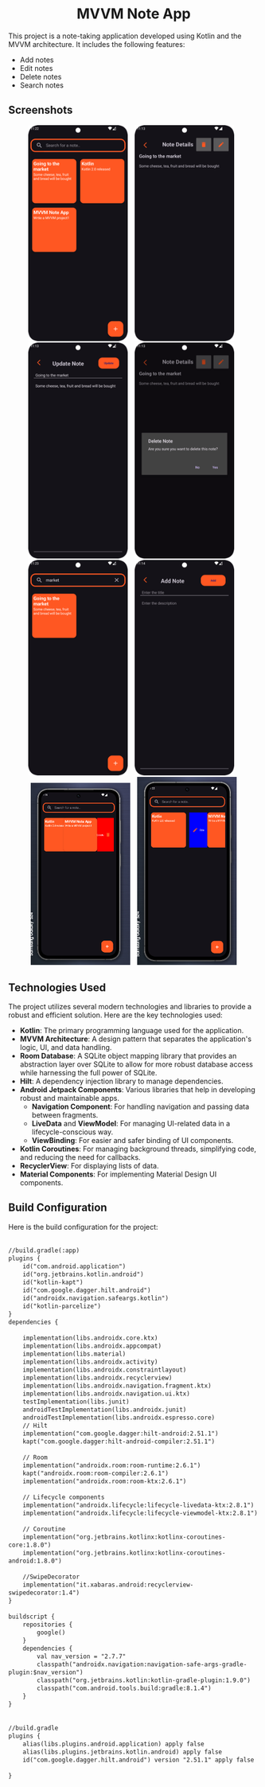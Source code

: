 <h1 align="center" id="title">MVVM Note App</h1>

<p>This project is a note-taking application developed using Kotlin and the MVVM architecture. It includes the following features:</p>
<ul>
  <li>Add notes</li>
  <li>Edit notes</li>
  <li>Delete notes</li>
  <li>Search notes</li>
</ul>

<h2>Screenshots</h2>
<p align="center">
 <img src="screenshots/1.png" alt="Screenshot 1" width="200" style="margin-right:10px;">
  <img src="screenshots/2.png" alt="Screenshot 2" width="200" style="margin-right:10px;">
  <img src="screenshots/3.png" alt="Screenshot 3" width="200" style="margin-right:10px;">
  <img src="screenshots/4.png" alt="Screenshot 4" width="200" style="margin-right:10px;">
  <img src="screenshots/5.png" alt="Screenshot 5" width="200" style="margin-right:10px;">
  <img src="screenshots/6.png" alt="Screenshot 6" width="200" style="margin-right:10px;">
  <img src="screenshots/7.png" alt="Screenshot 7" width="200" style="margin-right:10px;">
  <img src="screenshots/8.png" alt="Screenshot 8" width="200">

</p>


<h2>Technologies Used</h2>

<p>The project utilizes several modern technologies and libraries to provide a robust and efficient solution. Here are the key technologies used:</p>
<ul>
  <li><strong>Kotlin</strong>: The primary programming language used for the application.</li>
  <li><strong>MVVM Architecture</strong>: A design pattern that separates the application's logic, UI, and data handling.</li>
  <li><strong>Room Database</strong>: A SQLite object mapping library that provides an abstraction layer over SQLite to allow for more robust database access while harnessing the full power of SQLite.</li>
  <li><strong>Hilt</strong>: A dependency injection library to manage dependencies.</li>
  <li><strong>Android Jetpack Components</strong>: Various libraries that help in developing robust and maintainable apps.
    <ul>
      <li><strong>Navigation Component</strong>: For handling navigation and passing data between fragments.</li>
      <li><strong>LiveData</strong> and <strong>ViewModel</strong>: For managing UI-related data in a lifecycle-conscious way.</li>
      <li><strong>ViewBinding</strong>: For easier and safer binding of UI components.</li>
    </ul>
  </li>
  <li><strong>Kotlin Coroutines</strong>: For managing background threads, simplifying code, and reducing the need for callbacks.</li>
  <li><strong>RecyclerView</strong>: For displaying lists of data.</li>
  <li><strong>Material Components</strong>: For implementing Material Design UI components.</li>
</ul>


<h2>Build Configuration</h2>

<p>Here is the build configuration for the project:</p>

<pre>
<code>
//build.gradle(:app)
plugins {
    id("com.android.application")
    id("org.jetbrains.kotlin.android")
    id("kotlin-kapt")
    id("com.google.dagger.hilt.android")
    id("androidx.navigation.safeargs.kotlin")
    id("kotlin-parcelize")
}
dependencies {

    implementation(libs.androidx.core.ktx)
    implementation(libs.androidx.appcompat)
    implementation(libs.material)
    implementation(libs.androidx.activity)
    implementation(libs.androidx.constraintlayout)
    implementation(libs.androidx.recyclerview)
    implementation(libs.androidx.navigation.fragment.ktx)
    implementation(libs.androidx.navigation.ui.ktx)
    testImplementation(libs.junit)
    androidTestImplementation(libs.androidx.junit)
    androidTestImplementation(libs.androidx.espresso.core)
    // Hilt
    implementation("com.google.dagger:hilt-android:2.51.1")
    kapt("com.google.dagger:hilt-android-compiler:2.51.1")
    
    // Room
    implementation("androidx.room:room-runtime:2.6.1")
    kapt("androidx.room:room-compiler:2.6.1")
    implementation("androidx.room:room-ktx:2.6.1")

    // Lifecycle components
    implementation("androidx.lifecycle:lifecycle-livedata-ktx:2.8.1")
    implementation("androidx.lifecycle:lifecycle-viewmodel-ktx:2.8.1")

    // Coroutine
    implementation("org.jetbrains.kotlinx:kotlinx-coroutines-core:1.8.0")
    implementation("org.jetbrains.kotlinx:kotlinx-coroutines-android:1.8.0")
    
    //SwipeDecorator
    implementation("it.xabaras.android:recyclerview-swipedecorator:1.4")
}

buildscript {
    repositories {
        google()
    }
    dependencies {
        val nav_version = "2.7.7"
        classpath("androidx.navigation:navigation-safe-args-gradle-plugin:$nav_version")
        classpath("org.jetbrains.kotlin:kotlin-gradle-plugin:1.9.0")
        classpath("com.android.tools.build:gradle:8.1.4")
    }
}


//build.gradle
plugins {
    alias(libs.plugins.android.application) apply false
    alias(libs.plugins.jetbrains.kotlin.android) apply false
    id("com.google.dagger.hilt.android") version "2.51.1" apply false
    
}

       
